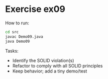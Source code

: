 # Exercise ex09

How to run:
```bash
cd src
javac Demo09.java
java Demo09
```

Tasks:
- Identify the SOLID violation(s)
- Refactor to comply with all SOLID principles
- Keep behavior; add a tiny demo/test
